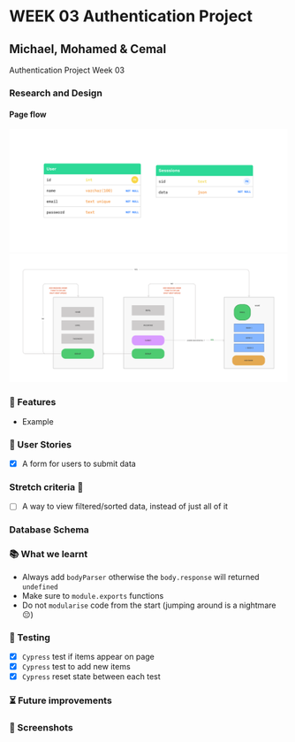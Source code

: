 # WEEK 03 Authentication Project

## Michael, Mohamed & Cemal

Authentication Project Week 03

### Research and Design

#### Page flow

![Database Schema](./README/schema.png)
![Page-Flow](./README/page-flow.png)

### 🧱 Features

- Example

### 📝 User Stories

- [x] A form for users to submit data

### Stretch criteria 🚂

- [ ] A way to view filtered/sorted data, instead of just all of it

### Database Schema

### 📚 What we learnt

- Always add `bodyParser` otherwise the `body.response` will returned `undefined`
- Make sure to `module.exports` functions
- Do not `modularise` code from the start (jumping around is a nightmare 😔)

### 🧪 Testing

- [x] `Cypress` test if items appear on page
- [x] `Cypress` test to add new items
- [x] `Cypress` reset state between each test

### ⏳ Future improvements

### 👀 Screenshots
